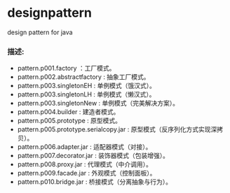 designpattern
=============

design pattern for java

### 描述:
* pattern.p001.factory                    ：工厂模式。
* pattern.p002.abstractfactory            : 抽象工厂模式。    
* pattern.p003.singletonEH                : 单例模式（饿汉式）。
* pattern.p003.singletonLH                : 单例模式（懒汉式）。
* pattern.p003.singletonNew               : 单例模式（完美解决方案）。
* pattern.p004.builder                    : 建造者模式。
* pattern.p005.prototype                  : 原型模式。
* pattern.p005.prototype.serialcopy.jar   : 原型模式（反序列化方式实现深拷贝）。
* pattern.p006.adapter.jar                : 适配器模式（对接）。
* pattern.p007.decorator.jar              : 装饰器模式（包装增强）。
* pattern.p008.proxy.jar                  : 代理模式（中介调用）。
* pattern.p009.facade.jar                 : 外观模式（控制面板）。
* pattern.p010.bridge.jar                 : 桥接模式（分离抽象与行为）。


